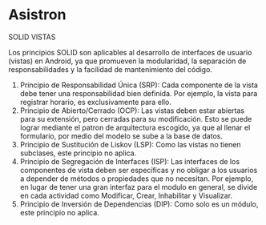 # Asistron

SOLID VISTAS

Los principios SOLID son aplicables al desarrollo de interfaces de usuario (vistas) en Android, ya que promueven la modularidad, la separación de responsabilidades y la facilidad de mantenimiento del código.

1. Principio de Responsabilidad Única (SRP): Cada componente de la vista debe tener una responsabilidad bien definida. Por ejemplo, la vista para registrar horario, es exclusivamente para ello.
2. Principio de Abierto/Cerrado (OCP): Las vistas deben estar abiertas para su extensión, pero cerradas para su modificación. Esto se puede lograr mediante el patron de arquitectura escogido, ya que al llenar el formulario, por medio del modelo se sube a la base de datos.
3. Principio de Sustitución de Liskov (LSP): Como las vistas no tienen subclases, este principio no aplica.
4. Principio de Segregación de Interfaces (ISP): Las interfaces de los componentes de vista deben ser específicas y no obligar a los usuarios a depender de métodos o propiedades que no necesitan. Por ejemplo, en lugar de tener una gran interfaz para el modulo en general, se divide en cada actividad como Modificar, Crear, Inhabilitar y Visualizar.
5. Principio de Inversión de Dependencias (DIP): Como solo es un módulo, este principio no aplica.
